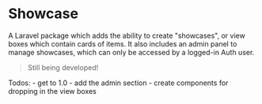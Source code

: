 # Showcase

A Laravel package which adds the ability to create "showcases", or view boxes which contain cards of items. It also includes an admin panel to manage showcases, which can only be accessed by a logged-in Auth user.

> Still being developed!

Todos:
    - get to 1.0
        - add the admin section
        - create components for dropping in the view boxes